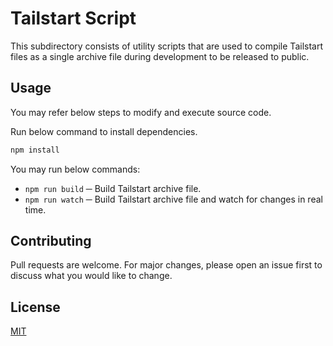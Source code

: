 # Tailstart Script

This subdirectory consists of utility scripts that are used to compile Tailstart files as a single archive file during development to be released to public.

## Usage

You may refer below steps to modify and execute source code.

Run below command to install dependencies.
```bash
npm install
```

You may run below commands:
* `npm run build` ─ Build Tailstart archive file.
* `npm run watch` ─ Build Tailstart archive file and watch for changes in real time.

## Contributing

Pull requests are welcome. For major changes, please open an issue first to discuss what you would like to change.

## License
[MIT](https://github.com/mkfizi/tailstart/blob/main/LICENSE)
